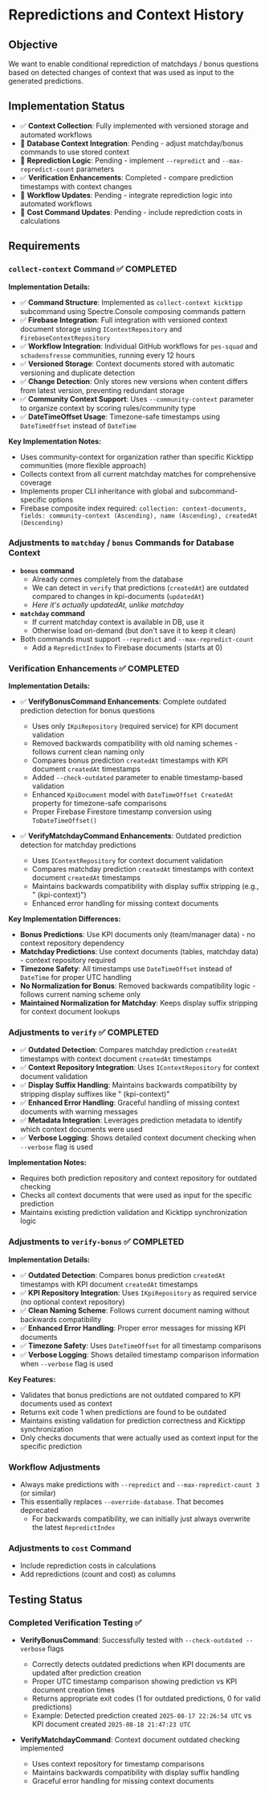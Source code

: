 # Repredictions and Context History

## Objective

We want to enable conditional reprediction of matchdays / bonus questions based on detected changes of context that was used as input to the generated predictions.

## Implementation Status

- ✅ **Context Collection**: Fully implemented with versioned storage and automated workflows
- 🔄 **Database Context Integration**: Pending - adjust matchday/bonus commands to use stored context
- 🔄 **Reprediction Logic**: Pending - implement `--repredict` and `--max-repredict-count` parameters
- ✅ **Verification Enhancements**: Completed - compare prediction timestamps with context changes
- 🔄 **Workflow Updates**: Pending - integrate reprediction logic into automated workflows
- 🔄 **Cost Command Updates**: Pending - include reprediction costs in calculations

## Requirements

### `collect-context` Command ✅ **COMPLETED**

**Implementation Details:**

- ✅ **Command Structure**: Implemented as `collect-context kicktipp` subcommand using Spectre.Console composing commands pattern
- ✅ **Firebase Integration**: Full integration with versioned context document storage using `IContextRepository` and `FirebaseContextRepository`
- ✅ **Workflow Integration**: Individual GitHub workflows for `pes-squad` and `schadensfresse` communities, running every 12 hours
- ✅ **Versioned Storage**: Context documents stored with automatic versioning and duplicate detection
- ✅ **Change Detection**: Only stores new versions when content differs from latest version, preventing redundant storage
- ✅ **Community Context Support**: Uses `--community-context` parameter to organize context by scoring rules/community type
- ✅ **DateTimeOffset Usage**: Timezone-safe timestamps using `DateTimeOffset` instead of `DateTime`

**Key Implementation Notes:**

- Uses community-context for organization rather than specific Kicktipp communities (more flexible approach)
- Collects context from all current matchday matches for comprehensive coverage
- Implements proper CLI inheritance with global and subcommand-specific options
- Firebase composite index required: `collection: context-documents, fields: community-context (Ascending), name (Ascending), createdAt (Descending)`

### Adjustments to `matchday` / `bonus` Commands for Database Context

- **`bonus` command**
  - Already comes completely from the database
  - We can detect in `verify` that predictions (`createdAt`) are outdated compared to changes in kpi-documents (`updatedAt`)
  - _Here it's actually updatedAt, unlike matchday_
- **`matchday` command**
  - If current matchday context is available in DB, use it
  - Otherwise load on-demand (but don't save it to keep it clean)
- Both commands must support `--repredict` and `--max-repredict-count`
  - Add a `RepredictIndex` to Firebase documents (starts at 0)

### Verification Enhancements ✅ **COMPLETED**

**Implementation Details:**

- ✅ **VerifyBonusCommand Enhancements**: Complete outdated prediction detection for bonus questions
  - Uses only `IKpiRepository` (required service) for KPI document validation
  - Removed backwards compatibility with old naming schemes - follows current clean naming only
  - Compares bonus prediction `createdAt` timestamps with KPI document `createdAt` timestamps
  - Added `--check-outdated` parameter to enable timestamp-based validation
  - Enhanced `KpiDocument` model with `DateTimeOffset CreatedAt` property for timezone-safe comparisons
  - Proper Firebase Firestore timestamp conversion using `ToDateTimeOffset()`

- ✅ **VerifyMatchdayCommand Enhancements**: Outdated prediction detection for matchday predictions  
  - Uses `IContextRepository` for context document validation
  - Compares matchday prediction `createdAt` timestamps with context document `createdAt` timestamps
  - Maintains backwards compatibility with display suffix stripping (e.g., " (kpi-context)")
  - Enhanced error handling for missing context documents

**Key Implementation Differences:**

- **Bonus Predictions**: Use KPI documents only (team/manager data) - no context repository dependency
- **Matchday Predictions**: Use context documents (tables, matchday data) - context repository required
- **Timezone Safety**: All timestamps use `DateTimeOffset` instead of `DateTime` for proper UTC handling
- **No Normalization for Bonus**: Removed backwards compatibility logic - follows current naming scheme only
- **Maintained Normalization for Matchday**: Keeps display suffix stripping for context document lookups

### Adjustments to `verify` ✅ **COMPLETED**

- ✅ **Outdated Detection**: Compares matchday prediction `createdAt` timestamps with context document `createdAt` timestamps
- ✅ **Context Repository Integration**: Uses `IContextRepository` for context document validation
- ✅ **Display Suffix Handling**: Maintains backwards compatibility by stripping display suffixes like " (kpi-context)"
- ✅ **Enhanced Error Handling**: Graceful handling of missing context documents with warning messages
- ✅ **Metadata Integration**: Leverages prediction metadata to identify which context documents were used
- ✅ **Verbose Logging**: Shows detailed context document checking when `--verbose` flag is used

**Implementation Notes:**

- Requires both prediction repository and context repository for outdated checking
- Checks all context documents that were used as input for the specific prediction
- Maintains existing prediction validation and Kicktipp synchronization logic

### Adjustments to `verify-bonus` ✅ **COMPLETED**

**Implementation Details:**

- ✅ **Outdated Detection**: Compares bonus prediction `createdAt` timestamps with KPI document `createdAt` timestamps
- ✅ **KPI Repository Integration**: Uses `IKpiRepository` as required service (no optional context repository)
- ✅ **Clean Naming Scheme**: Follows current document naming without backwards compatibility
- ✅ **Enhanced Error Handling**: Proper error messages for missing KPI documents
- ✅ **Timezone Safety**: Uses `DateTimeOffset` for all timestamp comparisons
- ✅ **Verbose Logging**: Shows detailed timestamp comparison information when `--verbose` flag is used

**Key Features:**

- Validates that bonus predictions are not outdated compared to KPI documents used as context
- Returns exit code 1 when predictions are found to be outdated
- Maintains existing validation for prediction correctness and Kicktipp synchronization
- Only checks documents that were actually used as context input for the specific prediction

### Workflow Adjustments

- Always make predictions with `--repredict` and `--max-repredict-count 3` (or similar)
- This essentially replaces `--override-database`. That becomes deprecated
  - For backwards compatibility, we can initially just always overwrite the latest `RepredictIndex`

### Adjustments to `cost` Command

- Include reprediction costs in calculations
- Add repredictions (count and cost) as columns

## Testing Status

### Completed Verification Testing ✅

- **VerifyBonusCommand**: Successfully tested with `--check-outdated --verbose` flags
  - Correctly detects outdated predictions when KPI documents are updated after prediction creation
  - Proper UTC timestamp comparison showing prediction vs KPI document creation times
  - Returns appropriate exit codes (1 for outdated predictions, 0 for valid predictions)
  - Example: Detected prediction created `2025-08-17 22:26:54 UTC` vs KPI document created `2025-08-18 21:47:23 UTC`

- **VerifyMatchdayCommand**: Context document outdated checking implemented
  - Uses context repository for timestamp comparisons
  - Maintains backwards compatibility with display suffix handling
  - Graceful error handling for missing context documents
